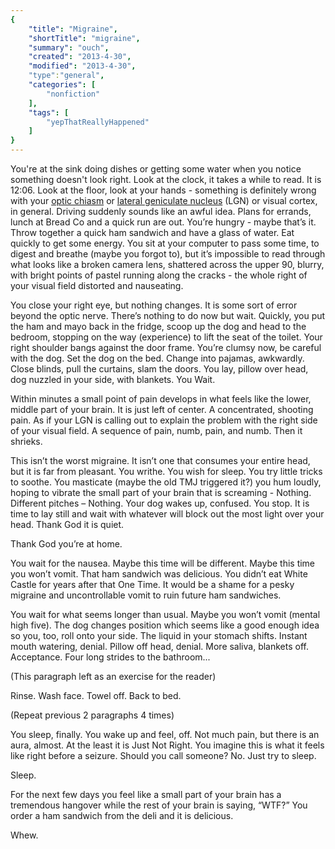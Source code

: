 ```yaml
---
{
    "title": "Migraine",
    "shortTitle": "migraine",
    "summary": "ouch",
    "created": "2013-4-30",
    "modified": "2013-4-30",
    "type":"general",
    "categories": [
        "nonfiction"
    ],
    "tags": [
        "yepThatReallyHappened"
    ]
}
---
```

You're at the sink doing dishes or getting some water when you notice
something doesn't look right. Look at the clock, it takes a while to
read. It is 12:06. Look at the floor, look at your hands - something is
definitely wrong with your [optic
chiasm](%20http://en.wikipedia.org/wiki/Optic_chiasm) or [lateral
geniculate
nucleus](http://en.wikipedia.org/wiki/Lateral_geniculate_nucleus) (LGN)
or visual cortex, in general. Driving suddenly sounds like an awful
idea. Plans for errands, lunch at Bread Co and a quick run are out.
You’re hungry - maybe that’s it. Throw together a quick ham sandwich and
have a glass of water. Eat quickly to get some energy. You sit at your
computer to pass some time, to digest and breathe (maybe you forgot to),
but it’s impossible to read through what looks like a broken camera
lens, shattered across the upper 90, blurry, with bright points of
pastel running along the cracks - the whole right of your visual field
distorted and nauseating.

You close your right eye, but nothing changes. It is some sort of error
beyond the optic nerve. There’s nothing to do now but wait. Quickly, you
put the ham and mayo back in the fridge, scoop up the dog and head to
the bedroom, stopping on the way (experience) to lift the seat of the
toilet. Your right shoulder bangs against the door frame. You’re clumsy
now, be careful with the dog. Set the dog on the bed. Change into
pajamas, awkwardly. Close blinds, pull the curtains, slam the doors. You
lay, pillow over head, dog nuzzled in your side, with blankets. You
Wait.

Within minutes a small point of pain develops in what feels like the
lower, middle part of your brain. It is just left of center. A
concentrated, shooting pain. As if your LGN is calling out to explain
the problem with the right side of your visual field. A sequence of
pain, numb, pain, and numb. Then it shrieks.

This isn’t the worst migraine. It isn’t one that consumes your entire
head, but it is far from pleasant. You writhe. You wish for sleep. You
try little tricks to soothe. You masticate (maybe the old TMJ triggered
it?) you hum loudly, hoping to vibrate the small part of your brain that
is screaming - Nothing. Different pitches – Nothing. Your dog wakes up,
confused. You stop. It is time to lay still and wait with whatever will
block out the most light over your head. Thank God it is quiet. 

Thank God you’re at home.

You wait for the nausea. Maybe this time will be different. Maybe this
time you won’t vomit. That ham sandwich was delicious. You didn’t eat
White Castle for years after that One Time. It would be a shame for a
pesky migraine and uncontrollable vomit to ruin future ham sandwiches.

You wait for what seems longer than usual. Maybe you won’t vomit (mental
high five). The dog changes position which seems like a good enough idea
so you, too, roll onto your side. The liquid in your stomach shifts.
Instant mouth watering, denial. Pillow off head, denial. More saliva,
blankets off. Acceptance. Four long strides to the bathroom...

(This paragraph left as an exercise for the reader)

Rinse. Wash face. Towel off. Back to bed. 

(Repeat previous 2 paragraphs 4 times)

You sleep, finally. You wake up and feel, off. Not much pain, but there
is an aura, almost. At the least it is Just Not Right. You imagine this
is what it feels like right before a seizure. Should you call someone?
No. Just try to sleep.

Sleep.

For the next few days you feel like a small part of your brain has a
tremendous hangover while the rest of your brain is saying, “WTF?” You
order a ham sandwich from the deli and it is delicious.

Whew.
